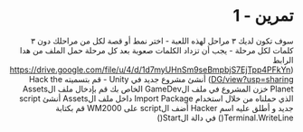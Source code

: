<div dir=rtl>
  
#  تمرين - 1


سوف تكون لديك ٣ مراحل لهذه اللعبة - اختر نمط أو قصة لكل من مراحلك
دون ٣ كلمات لكل مرحلة - يجب أن تزداد الكلمات صعوبة بعد كل مرحلة 
حمل الملف من هدا الرابط (https://drive.google.com/file/u/4/d/1d7myUHnSm9seBmpbjS7EjTpp4PFkYnDG/view?usp=sharing)
أنشئ مشروع جديد في Unity - قم بتسميته Hack the Planet
خزن المشروع في ملف الGameDev الخاص بك
قم بإدخال ملف الAssets الذي حملناه من خلال استخدام  Import Package داخل ملف الAssets
أنشئ script جديد و أطلق عليه اسم Hacker
أضف الscript على WM2000
قم بكتابة Terminal.WriteLine() في دالة الStart()

</div>

